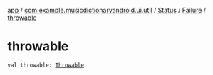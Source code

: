 [app](../../../index.md) / [com.example.musicdictionaryandroid.ui.util](../../index.md) / [Status](../index.md) / [Failure](index.md) / [throwable](./throwable.md)

# throwable

`val throwable: `[`Throwable`](https://kotlinlang.org/api/latest/jvm/stdlib/kotlin/-throwable/index.html)